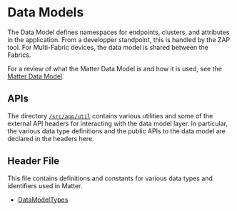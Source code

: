 # Data Models

The Data Model defines namespaces for endpoints, clusters, and attributes in the application. From a developper standpoint, this is handled by the ZAP tool. For Multi-Fabric devices, the data model is shared between the Fabrics.

For a review of what the Matter Data Model is and how it is used, see the [Matter Data Model](../sld288-matter-fundamentals-data-model/index.md).

## APIs

The directory [```/src/app/util```](https://github.com/SiliconLabs/matter_extension/tree/main/third_party/matter_sdk/src/app/util) contains various utilities and some of the external API headers for interacting with the data model layer. In particular, the various data type definitions and the public APIs to the data model are declared in the headers here.

## Header File

This file contains definitions and constants for various data types and identifiers used in Matter.

- [DataModelTypes](https://github.com/SiliconLabs/matter_extension/blob/main/third_party/matter_sdk/src/lib/core/DataModelTypes.h)
